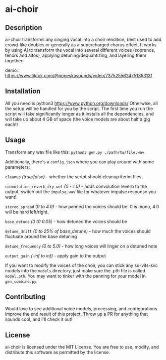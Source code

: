 # ai-choir

## Description

ai-choir transforms any singing vocal into a choir rendition, best used to add crowd-like doubles or generally as a supercharged chorus effect. It works by using AI to transform the vocal into several different voices (sopranos, tenors and altos), applying detuning/dequantizing, and layering them together.

demo: https://www.tiktok.com/@popeskasounds/video/7375255624751353131

## Installation

All you need is python3 https://www.python.org/downloads/
Otherwise, all the setup will be handled for you by the script. The first time you run the script will take significantly longer as it installs all the dependencies, and will take up about 4 GB of space (the voice models are about half a gig each!)

## Usage

Transform any wav file like this: `python3 gen.py ./path/to/file.wav`

Additionally, there's a `config.json` where you can play around with some parameters:


`cleanup` *(true/false)* - whether the script should cleanup iterim files 

`convolution_reverb_dry_wet` *(0 - 1.0)* - adds convolution reverb to the output. switch out the `impulse.wav` file for whatever impulse response you want!

`stereo_spread` *(0 to 4.0)* - how panned the voices should be. 0 is mono, 4.0 will be hard left/right.

`base_detune` *(0 t0 0.05)* - how detuned the voices should be

`detune_drift` *(0 to 25% of base_detune)* - how much the voices should fluctuate around the base detuning

`detune_frequency` *(0 to 5.0)* - how long voices will linger on a detuned note

`output_gain` *(-inf to inf)* - apply gain to the output


If you want to modify the voices of the choir, you can stick any so-vits-svc models into the `models` directory, just make sure the .pth file is called `model.pth`. You may want to tinker with the panning for your model in `gen_combine.py`.

## Contributing

Would love to see additional voice models, processing, and configurations improve the end result of this project. Throw up a PR for anything that sounds cool, and I'll check it out!

## License

ai-choir is licensed under the MIT License. You are free to use, modify, and distribute this software as permitted by the license.


